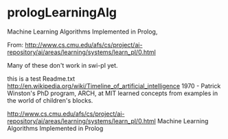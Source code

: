 prologLearningAlg
=================

Machine Learning Algorithms Implemented in Prolog, 

From:
http://www.cs.cmu.edu/afs/cs/project/ai-repository/ai/areas/learning/systems/learn_pl/0.html 

Many of these don't work in swi-pl yet. 

this is a test
Readme.txt
http://en.wikipedia.org/wiki/Timeline_of_artificial_intelligence
1970 - Patrick Winston's PhD program, ARCH, at MIT learned concepts from examples in the world of children's blocks.

http://www.cs.cmu.edu/afs/cs/project/ai-repository/ai/areas/learning/systems/learn_pl/0.html
Machine Learning Algorithms Implemented in Prolog
